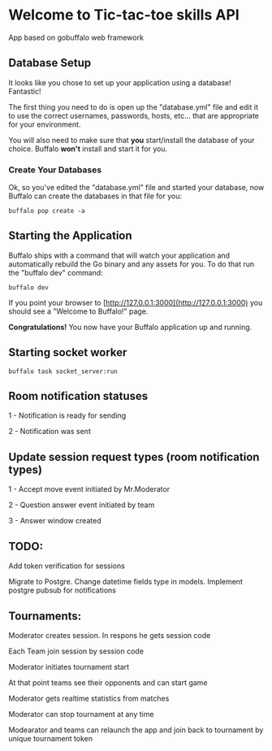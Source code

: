 # Welcome to Tic-tac-toe skills API 

App based on gobuffalo web framework

## Database Setup

It looks like you chose to set up your application using a database! Fantastic!

The first thing you need to do is open up the "database.yml" file and edit it to use the correct usernames, passwords, hosts, etc... that are appropriate for your environment.

You will also need to make sure that **you** start/install the database of your choice. Buffalo **won't** install and start it for you.

### Create Your Databases

Ok, so you've edited the "database.yml" file and started your database, now Buffalo can create the databases in that file for you:

```console
buffalo pop create -a
```

## Starting the Application

Buffalo ships with a command that will watch your application and automatically rebuild the Go binary and any assets for you. To do that run the "buffalo dev" command:

```console
buffalo dev
```

If you point your browser to [http://127.0.0.1:3000](http://127.0.0.1:3000) you should see a "Welcome to Buffalo!" page.

**Congratulations!** You now have your Buffalo application up and running.

## Starting socket worker
```console
buffalo task socket_server:run 
```

## Room notification statuses
1 - Notification is ready for sending

2 - Notification was sent


## Update session request types (room notification types)
1 - Accept move event initiated by Mr.Moderator

2 - Question answer event initiated by team

3 - Answer window created

## TODO:

Add token verification for sessions

Migrate to Postgre. Change datetime fields type in models. Implement postgre pubsub for notifications

## Tournaments:
Moderator creates session. In respons he gets session code

Each Team join session by session code

Moderator initiates tournament start

At that point teams see their opponents and can start game

Moderator gets realtime statistics from matches

Moderator can stop tournament at any time

Modearator and teams can relaunch the app and join back to tournament by unique tournament token

